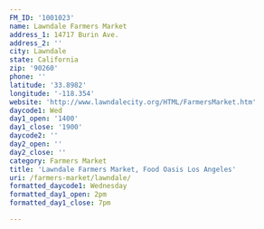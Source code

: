 ```yaml
---
FM_ID: '1001023'
name: Lawndale Farmers Market
address_1: 14717 Burin Ave.
address_2: ''
city: Lawndale
state: California
zip: '90260'
phone: ''
latitude: '33.8982'
longitude: '-118.354'
website: 'http://www.lawndalecity.org/HTML/FarmersMarket.htm'
daycode1: Wed
day1_open: '1400'
day1_close: '1900'
daycode2: ''
day2_open: ''
day2_close: ''
category: Farmers Market
title: 'Lawndale Farmers Market, Food Oasis Los Angeles'
uri: /farmers-market/lawndale/
formatted_daycode1: Wednesday
formatted_day1_open: 2pm
formatted_day1_close: 7pm

---
```

